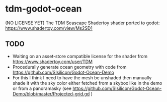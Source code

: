# tdm-godot-ocean
(NO LICENSE YET) The TDM Seascape Shadertoy shader ported to godot: https://www.shadertoy.com/view/Ms2SD1

## TODO
 - Waiting on an asset-store compatible license for the shader from https://www.shadertoy.com/user/TDM 
 - Procedurally generate ocean geometry with code from https://github.com/SIsilicon/Godot-Ocean-Demo
 - For this I think I need to have the mesh be unshaded then manually shade it with the sky color either fetched from a skybox like in the demo or from a panoramasky (see https://github.com/SIsilicon/Godot-Ocean-Demo/blob/master/Projected-grid.gd )
